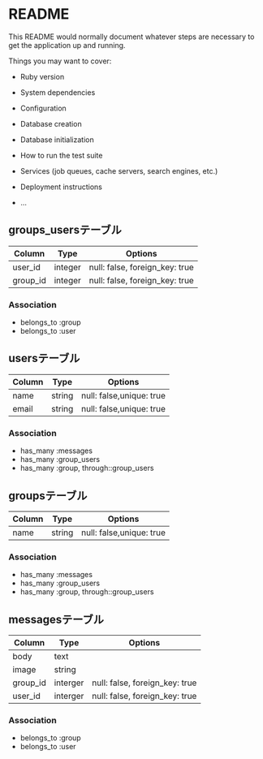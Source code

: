 # README

This README would normally document whatever steps are necessary to get the
application up and running.

Things you may want to cover:

* Ruby version

* System dependencies

* Configuration

* Database creation

* Database initialization

* How to run the test suite

* Services (job queues, cache servers, search engines, etc.)

* Deployment instructions

* ...

## groups_usersテーブル

|Column|Type|Options|
|------|----|-------|
|user_id|integer|null: false, foreign_key: true|
|group_id|integer|null: false, foreign_key: true|

### Association
- belongs_to :group
- belongs_to :user

## usersテーブル
|Column|Type|Options|
|------|----|-------|
|name|string|null: false,unique: true|
|email|string|null: false,unique: true|

### Association
- has_many :messages
- has_many :group_users
- has_many :group, through::group_users

## groupsテーブル
|Column|Type|Options|
|------|----|-------|
|name|string|null: false,unique: true|

### Association
- has_many :messages
- has_many :group_users
- has_many :group, through::group_users

## messagesテーブル
|Column|Type|Options|
|------|----|-------|
|body|text|
|image|string|
|group_id|interger|null: false, foreign_key: true|
|user_id|interger|null: false, foreign_key: true|

### Association
- belongs_to :group
- belongs_to :user
